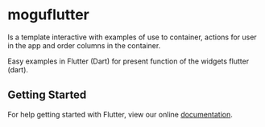 # moguflutter

Is a template interactive with examples of use to container, actions for user in the app and order columns in the container.

Easy examples in Flutter (Dart) for present function of the widgets flutter (dart).

## Getting Started

For help getting started with Flutter, view our online
[documentation](https://flutter.io/).
